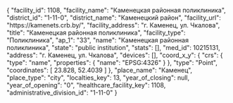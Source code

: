 {
    "facility_id": 1108,
    "facility_name": "Каменецкая районная поликлиника",
    "district_id": "1-11-0",
    "district_name": "Каменецкий район",
    "facility_url": "https:\/\/kamenets.crb.by\/",
    "facility_address": "г. Каменец, ул. Чкалова",
    "title": "Каменецкая районная поликлиника",
    "facility_type": "Поликлиника",
    "ap_1": "33",
    "name": "Каменецкая районная поликлиника",
    "state": "public institution",
    "stats": [],
    "med_id": 10215131,
    "address": "г. Каменец, ул. Чкалова",
    "devices": [],
    "coord_x_y": {
        "crs": {
            "type": "name",
            "properties": {
                "name": "EPSG:4326"
            }
        },
        "type": "Point",
        "coordinates": [
            23.828,
            52.4039
        ]
    },
    "place_name": "Каменец",
    "place_type": "city",
    "localties_key": 13,
    "year_of_closing": null,
    "year_of_opening": "0",
    "healthcare_facility_key": 1108,
    "administrative_division_id": "1-11-0"
}